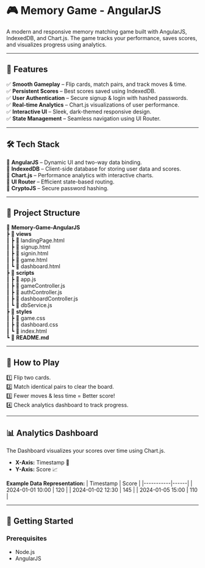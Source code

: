 # 🎮 Memory Game - AngularJS

A modern and responsive memory matching game built with AngularJS, IndexedDB, and Chart.js. The game tracks your performance, saves scores, and visualizes progress using analytics.

---

## 🚀 Features

✅ **Smooth Gameplay** – Flip cards, match pairs, and track moves & time.  
✅ **Persistent Scores** – Best scores saved using IndexedDB.  
✅ **User Authentication** – Secure signup & login with hashed passwords.  
✅ **Real-time Analytics** – Chart.js visualizations of user performance.  
✅ **Interactive UI** – Sleek, dark-themed responsive design.  
✅ **State Management** – Seamless navigation using UI Router.  

---

## 🛠 Tech Stack

🔹 **AngularJS** – Dynamic UI and two-way data binding.  
🔹 **IndexedDB** – Client-side database for storing user data and scores.  
🔹 **Chart.js** – Performance analytics with interactive charts.  
🔹 **UI Router** – Efficient state-based routing.  
🔹 **CryptoJS** – Secure password hashing.  

---

## 📂 Project Structure

📁 **Memory-Game-AngularJS**  
 ┣ 📂 **views**  
 ┃ ┣ 📄 landingPage.html  
 ┃ ┣ 📄 signup.html  
 ┃ ┣ 📄 signin.html  
 ┃ ┣ 📄 game.html  
 ┃ ┗ 📄 dashboard.html  
 ┣ 📂 **scripts**  
 ┃ ┣ 📄 app.js  
 ┃ ┣ 📄 gameController.js  
 ┃ ┣ 📄 authController.js  
 ┃ ┣ 📄 dashboardController.js  
 ┃ ┗ 📄 dbService.js  
 ┣ 📂 **styles**  
 ┃ ┣ 📄 game.css  
 ┃ ┣ 📄 dashboard.css  
 ┃ ┗ 📄 index.html  
 ┗ 📄 **README.md**  

---

## 🎯 How to Play

1️⃣ Flip two cards.  
2️⃣ Match identical pairs to clear the board.  
3️⃣ Fewer moves & less time = Better score!  
4️⃣ Check analytics dashboard to track progress.  

---

## 📊 Analytics Dashboard

The Dashboard visualizes your scores over time using Chart.js.

- **X-Axis:** Timestamp 📅  
- **Y-Axis:** Score 📈  

**Example Data Representation:**
| Timestamp | Score |
|-----------|------|
| 2024-01-01 10:00 | 120 |
| 2024-01-02 12:30 | 145 |
| 2024-01-05 15:00 | 110 |

---

## 🚀 Getting Started

### Prerequisites
- Node.js
- AngularJS

